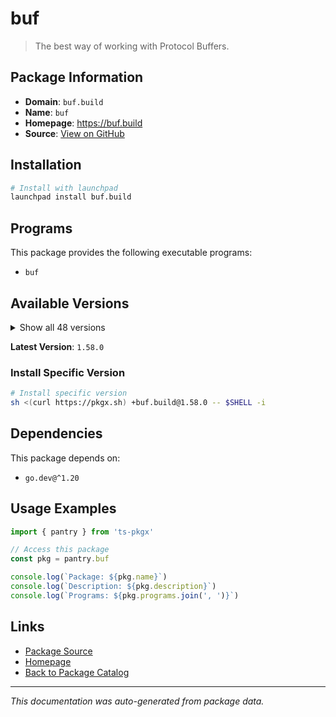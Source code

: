 # buf

> The best way of working with Protocol Buffers.

## Package Information

- **Domain**: `buf.build`
- **Name**: `buf`
- **Homepage**: https://buf.build
- **Source**: [View on GitHub](https://github.com/pkgxdev/pantry/tree/main/projects/buf.build/package.yml)

## Installation

```bash
# Install with launchpad
launchpad install buf.build
```

## Programs

This package provides the following executable programs:

- `buf`

## Available Versions

<details>
<summary>Show all 48 versions</summary>

- `1.58.0`, `1.57.2`, `1.57.1`, `1.57.0`, `1.56.0`
- `1.55.1`, `1.55.0`, `1.54.0`, `1.53.0`, `1.52.1`
- `1.52.0`, `1.51.0`, `1.50.1`, `1.50.0`, `1.49.0`
- `1.48.0`, `1.47.2`, `1.47.1`, `1.47.0`, `1.46.0`
- `1.45.0`, `1.44.0`, `1.43.0`, `1.42.0`, `1.41.0`
- `1.40.1`, `1.40.0`, `1.39.0`, `1.38.0`, `1.37.0`
- `1.36.0`, `1.35.1`, `1.35.0`, `1.34.0`, `1.33.0`
- `1.32.2`, `1.32.1`, `1.32.0`, `1.31.0`, `1.30.1`
- `1.30.0`, `1.29.0`, `1.28.1`, `1.28.0`, `1.27.2`
- `1.27.1`, `1.27.0`, `1.26.1`

</details>

**Latest Version**: `1.58.0`

### Install Specific Version

```bash
# Install specific version
sh <(curl https://pkgx.sh) +buf.build@1.58.0 -- $SHELL -i
```

## Dependencies

This package depends on:

- `go.dev@^1.20`

## Usage Examples

```typescript
import { pantry } from 'ts-pkgx'

// Access this package
const pkg = pantry.buf

console.log(`Package: ${pkg.name}`)
console.log(`Description: ${pkg.description}`)
console.log(`Programs: ${pkg.programs.join(', ')}`)
```

## Links

- [Package Source](https://github.com/pkgxdev/pantry/tree/main/projects/buf.build/package.yml)
- [Homepage](https://buf.build)
- [Back to Package Catalog](../../package-catalog.md)

---

*This documentation was auto-generated from package data.*
